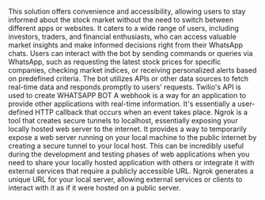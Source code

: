 This solution offers convenience and accessibility, allowing users to stay informed about the stock market without the need to switch between different apps or websites.
It caters to a wide range of users, including investors, traders, and financial enthusiasts, who can access valuable market insights and make informed decisions right from their WhatsApp chats.
Users can interact with the bot by sending commands or queries via WhatsApp, such as requesting the latest stock prices for specific companies, checking market indices, or receiving personalized alerts based on predefined criteria.
The bot utilizes APIs or other data sources to fetch real-time data and responds promptly to users' requests.
Twilio's API is used to create WHATSAPP BOT
A webhook is a way for an application to provide other applications with real-time information.
It's essentially a user-defined HTTP callback that occurs when an event takes place.
Ngrok is a tool that creates secure tunnels to localhost, essentially exposing your locally hosted web server to the internet.
It provides a way to temporarily expose a web server running on your local machine to the public internet by creating a secure tunnel to your local host.
This can be incredibly useful during the development and testing phases of web applications when you need to share your locally hosted application with others or integrate it with external services that require a publicly accessible URL.
Ngrok generates a unique URL for your local server, allowing external services or clients to interact with it as if it were hosted on a public server.
